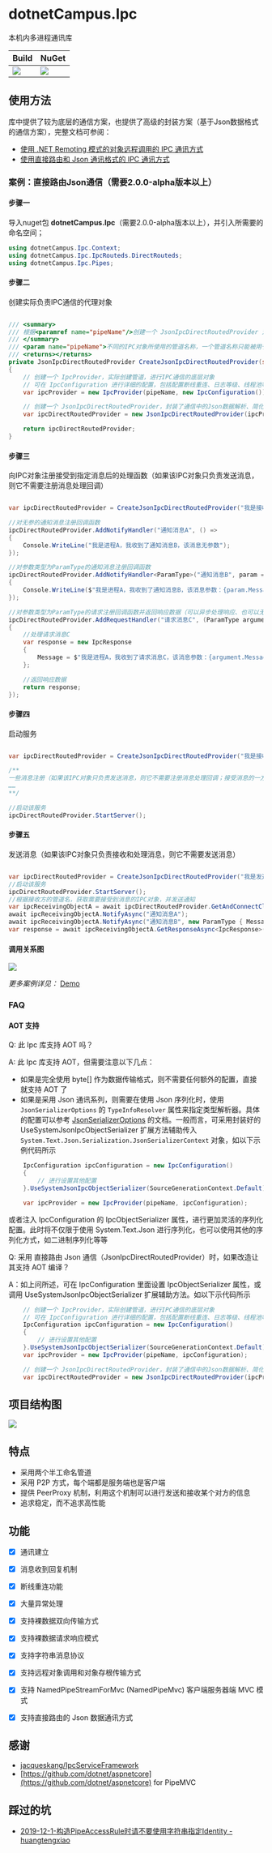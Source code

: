 ﻿# dotnetCampus.Ipc

本机内多进程通讯库

| Build | NuGet |
|--|--|
|![](https://github.com/dotnet-campus/dotnetCampus.Ipc/workflows/.NET%20Core/badge.svg)|[![](https://img.shields.io/nuget/v/dotnetCampus.Ipc.svg)](https://www.nuget.org/packages/dotnetCampus.Ipc)|


## 使用方法

库中提供了较为底层的通信方案，也提供了高级的封装方案（基于Json数据格式的通信方案），完整文档可参阅：

- [使用 .NET Remoting 模式的对象远程调用的 IPC 通讯方式](./docs/IpcRemotingObject.md)
- [使用直接路由和 Json 通讯格式的 IPC 通讯方式](./docs/JsonIpcDirectRouted.md)

### 案例：直接路由Json通信（需要2.0.0-alpha版本以上）

#### 步骤一

导入nuget包 **dotnetCampus.Ipc**（需要2.0.0-alpha版本以上），并引入所需要的命名空间；

``` C#
using dotnetCampus.Ipc.Context;
using dotnetCampus.Ipc.IpcRouteds.DirectRouteds;
using dotnetCampus.Ipc.Pipes;
```

#### 步骤二

创建实际负责IPC通信的代理对象

``` C#

/// <summary>
/// 根据<paramref name="pipeName"/>创建一个 JsonIpcDirectRoutedProvider 对象
/// </summary>
/// <param name="pipeName">不同的IPC对象所使用的管道名称，一个管道名称只能被用于一个IPC对象</param>
/// <returns></returns>
private JsonIpcDirectRoutedProvider CreateJsonIpcDirectRoutedProvider(string pipeName)
{
    // 创建一个 IpcProvider，实际创建管道，进行IPC通信的底层对象
    // 可在 IpcConfiguration 进行详细的配置，包括配置断线重连、日志等级、线程池等等
    var ipcProvider = new IpcProvider(pipeName, new IpcConfiguration());

    // 创建一个 JsonIpcDirectRoutedProvider，封装了通信中的Json数据解析、简化方法调用
    var ipcDirectRoutedProvider = new JsonIpcDirectRoutedProvider(ipcProvider);

    return ipcDirectRoutedProvider;
}

```

#### 步骤三

向IPC对象注册接受到指定消息后的处理函数（如果该IPC对象只负责发送消息，则它不需要注册消息处理回调）

``` C#

var ipcDirectRoutedProvider = CreateJsonIpcDirectRoutedProvider("我是接收消息的IPC对象");

//对无参的通知消息注册回调函数
ipcDirectRoutedProvider.AddNotifyHandler("通知消息A", () => 
{
    Console.WriteLine("我是进程A，我收到了通知消息B，该消息无参数");
});

//对参数类型为ParamType的通知消息注册回调函数
ipcDirectRoutedProvider.AddNotifyHandler<ParamType>("通知消息B", param => 
{
    Console.WriteLine($"我是进程A，我收到了通知消息B，该消息参数：{param.Message}");
});

//对参数类型为ParamType的请求注册回调函数并返回响应数据（可以异步处理响应、也可以无参）
ipcDirectRoutedProvider.AddRequestHandler("请求消息C", (ParamType argument) =>
{
    //处理请求消息C
    var response = new IpcResponse
    {
        Message = $"我是进程A，我收到了请求消息C，该消息参数：{argument.Message}"
    };

    //返回响应数据
    return response;
});

```

#### 步骤四

启动服务

``` C#

var ipcDirectRoutedProvider = CreateJsonIpcDirectRoutedProvider("我是接收消息的IPC对象");

/**
一些消息注册（如果该IPC对象只负责发送消息，则它不需要注册消息处理回调；接受消息的一方需要注册接收到消息后的处理函数）
……
**/

//启动该服务
ipcDirectRoutedProvider.StartServer();

```

#### 步骤五

发送消息（如果该IPC对象只负责接收和处理消息，则它不需要发送消息）

``` C#

var ipcDirectRoutedProvider = CreateJsonIpcDirectRoutedProvider("我是发送消息的IPC对象");
//启动该服务
ipcDirectRoutedProvider.StartServer();
//根据接收方的管道名，获取需要接受到消息的IPC对象，并发送通知
var ipcReceivingObjectA = await ipcDirectRoutedProvider.GetAndConnectClientAsync("我是接收消息的IPC对象");
await ipcReceivingObjectA.NotifyAsync("通知消息A");
await ipcReceivingObjectA.NotifyAsync("通知消息B", new ParamType { Message = "我发送的通知消息是XXX" });
var response = await ipcReceivingObjectA.GetResponseAsync<IpcResponse>("请求消息C", new ParamType { Message = "我发送的请求消息XXX" });

```

#### 调用关系图

![](./docs/image/README/zh-CN/sample0.png)

*更多案例详见：* [Demo](https://github.com/dotnet-campus/dotnetCampus.Ipc/tree/master/demo)

### FAQ

#### AOT 支持

Q: 此 Ipc 库支持 AOT 吗？

A: 此 Ipc 库支持 AOT，但需要注意以下几点：

- 如果是完全使用 byte[] 作为数据传输格式，则不需要任何额外的配置，直接就支持 AOT 了
- 如果是采用 Json 通讯系列，则需要在使用 Json 序列化时，使用 `JsonSerializerOptions` 的 `TypeInfoResolver` 属性来指定类型解析器。具体的配置可以参考 [JsonSerializerOptions](https://learn.microsoft.com/dotnet/api/system.text.json.jsonserializeroptions?view=dotnet-plat-ext-7.0) 的文档。一般而言，可采用封装好的 UseSystemJsonIpcObjectSerializer 扩展方法辅助传入 `System.Text.Json.Serialization.JsonSerializerContext` 对象，如以下示例代码所示

``` C#
    IpcConfiguration ipcConfiguration = new IpcConfiguration()
    {
        // 进行设置其他配置
    }.UseSystemJsonIpcObjectSerializer(SourceGenerationContext.Default);

    var ipcProvider = new IpcProvider(pipeName, ipcConfiguration);
```

或者注入 IpcConfiguration 的 IpcObjectSerializer 属性，进行更加灵活的序列化配置。此时将不仅限于使用 System.Text.Json 进行序列化，也可以使用其他的序列化方式，如二进制序列化等等

Q: 采用 直接路由 Json 通信（JsonIpcDirectRoutedProvider）时，如果改造让其支持 AOT 编译？

A：如上问所述，可在 IpcConfiguration 里面设置 IpcObjectSerializer 属性，或调用 UseSystemJsonIpcObjectSerializer 扩展辅助方法。如以下示代码所示

``` C#
    // 创建一个 IpcProvider，实际创建管道，进行IPC通信的底层对象
    // 可在 IpcConfiguration 进行详细的配置，包括配置断线重连、日志等级、线程池等等
    IpcConfiguration ipcConfiguration = new IpcConfiguration()
    {
        // 进行设置其他配置
    }.UseSystemJsonIpcObjectSerializer(SourceGenerationContext.Default);
    var ipcProvider = new IpcProvider(pipeName, ipcConfiguration);

    // 创建一个 JsonIpcDirectRoutedProvider，封装了通信中的Json数据解析、简化方法调用
    var ipcDirectRoutedProvider = new JsonIpcDirectRoutedProvider(ipcProvider);
```


## 项目结构图

![](./docs/image/README/zh-CN/Architecture0.png)

## 特点

- 采用两个半工命名管道
- 采用 P2P 方式，每个端都是服务端也是客户端
- 提供 PeerProxy 机制，利用这个机制可以进行发送和接收某个对方的信息
- 追求稳定，而不追求高性能

## 功能

- [x] 通讯建立
- [x] 消息收到回复机制
- [x] 断线重连功能
- [x] 大量异常处理

- [x] 支持裸数据双向传输方式
- [x] 支持裸数据请求响应模式
- [x] 支持字符串消息协议
- [x] 支持远程对象调用和对象存根传输方式
- [x] 支持 NamedPipeStreamForMvc (NamedPipeMvc) 客户端服务器端 MVC 模式
- [x] 支持直接路由的 Json 数据通讯方式


## 感谢

- [jacqueskang/IpcServiceFramework](https://github.com/jacqueskang/IpcServiceFramework)
- [https://github.com/dotnet/aspnetcore](https://github.com/dotnet/aspnetcore) for PipeMVC

## 踩过的坑

- [2019-12-1-构造PipeAccessRule时请不要使用字符串指定Identity - huangtengxiao](https://huangtengxiao.gitee.io/post/%E6%9E%84%E9%80%A0PipeAccessRule%E6%97%B6%E8%AF%B7%E4%B8%8D%E8%A6%81%E4%BD%BF%E7%94%A8%E5%AD%97%E7%AC%A6%E4%B8%B2%E6%8C%87%E5%AE%9AIdentity.html)

